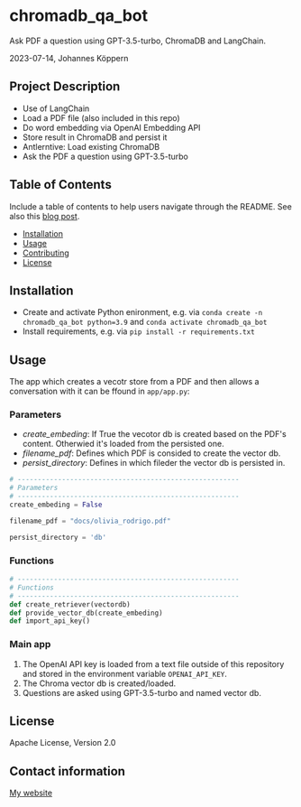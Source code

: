 # chromadb_qa_bot

Ask PDF a question using GPT-3.5-turbo, ChromaDB and LangChain.

2023-07-14, Johannes Köppern

## Project Description

- Use of LangChain
- Load a PDF file (also included in this repo)
- Do word embedding via OpenAI Embedding API
- Store result in ChromaDB and persist it
- Antlerntive: Load existing ChromaDB
- Ask the PDF a question using GPT-3.5-turbo

## Table of Contents

Include a table of contents to help users navigate through the README.
See also this [blog post](https://betterofjohn.com/uncategorized/custom-question-answering-qa-bot-transforming-pdf-interactions-with-langchain-and-chromadb/).

- [Installation](#installation)
- [Usage](#usage)
- [Contributing](#contributing)
- [License](#license)

## Installation

- Create and activate Python enironment, e.g. via `conda create -n chromadb_qa_bot python=3.9` and `conda activate chromadb_qa_bot`
- Install requirements, e.g. via `pip install -r requirements.txt`

## Usage

The app which creates a vecotr store from a PDF and then allows a conversation with it can be ffound in `app/app.py`:

### Parameters

- *create_embeding*: If True the vecotor db is created based on the PDF's content. Otherwied it's loaded from the persisted one.
- *filename_pdf*: Defines which PDF is consided to create the vector db.
- *persist_directory*: Defines in which fileder the vector db is persisted in.

``` python
# -------------------------------------------------------
# Parameters
# -------------------------------------------------------
create_embeding = False

filename_pdf = "docs/olivia_rodrigo.pdf"

persist_directory = 'db'
```

### Functions

```python
# -------------------------------------------------------
# Functions
# -------------------------------------------------------
def create_retriever(vectordb)
def provide_vector_db(create_embeding)
def import_api_key()
```

### Main app

1. The OpenAI API key is loaded from a text file outside of this repository and stored in the environment variable `OPENAI_API_KEY`.
2. The Chroma vector db is created/loaded.
3. Questions are asked using GPT-3.5-turbo and named vector db.


## License

Apache License, Version 2.0

## Contact information
[My website](https://betterofjohn.com/)